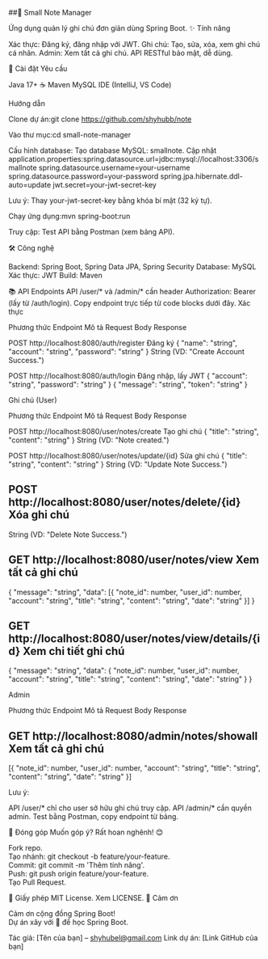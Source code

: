 ##📝 Small Note Manager
 
Ứng dụng quản lý ghi chú đơn giản dùng Spring Boot.
✨ Tính năng

Xác thực: Đăng ký, đăng nhập với JWT.
Ghi chú: Tạo, sửa, xóa, xem ghi chú cá nhân.
Admin: Xem tất cả ghi chú.
API RESTful bảo mật, dễ dùng.

🚀 Cài đặt
Yêu cầu

Java 17+ ☕
Maven
MySQL
IDE (IntelliJ, VS Code)

Hướng dẫn

Clone dự án:git clone https://github.com/shyhubb/note


Vào thư mục:cd small-note-manager


Cấu hình database:
Tạo database MySQL: smallnote.
Cập nhật application.properties:spring.datasource.url=jdbc:mysql://localhost:3306/smallnote
spring.datasource.username=your-username
spring.datasource.password=your-password
spring.jpa.hibernate.ddl-auto=update
jwt.secret=your-jwt-secret-key



Lưu ý: Thay your-jwt-secret-key bằng khóa bí mật (32 ký tự).

Chạy ứng dụng:mvn spring-boot:run


Truy cập: Test API bằng Postman (xem bảng API).

🛠️ Công nghệ

Backend: Spring Boot, Spring Data JPA, Spring Security
Database: MySQL
Xác thực: JWT
Build: Maven

📚 API Endpoints
API /user/* và /admin/* cần header Authorization: Bearer <token> (lấy từ /auth/login). Copy endpoint trực tiếp từ code blocks dưới đây.
Xác thực



Phương thức
Endpoint
Mô tả
Request Body
Response



POST
http://localhost:8080/auth/register
Đăng ký
{ "name": "string", "account": "string", "password": "string" }
String (VD: "Create Account Success.")


POST
http://localhost:8080/auth/login
Đăng nhập, lấy JWT
{ "account": "string", "password": "string" }
{ "message": "string", "token": "string" }


Ghi chú (User)



Phương thức
Endpoint
Mô tả
Request Body
Response



POST
http://localhost:8080/user/notes/create
Tạo ghi chú
{ "title": "string", "content": "string" }
String (VD: "Note created.")


POST
http://localhost:8080/user/notes/update/{id}
Sửa ghi chú
{ "title": "string", "content": "string" }
String (VD: "Update Note Success.")


POST
http://localhost:8080/user/notes/delete/{id}
Xóa ghi chú
-
String (VD: "Delete Note Success.")


GET
http://localhost:8080/user/notes/view
Xem tất cả ghi chú
-
{ "message": "string", "data": [{ "note_id": number, "user_id": number, "account": "string", "title": "string", "content": "string", "date": "string" }] }


GET
http://localhost:8080/user/notes/view/details/{id}
Xem chi tiết ghi chú
-
{ "message": "string", "data": { "note_id": number, "user_id": number, "account": "string", "title": "string", "content": "string", "date": "string" } }


Admin



Phương thức
Endpoint
Mô tả
Request Body
Response



GET
http://localhost:8080/admin/notes/showall
Xem tất cả ghi chú
-
[{ "note_id": number, "user_id": number, "account": "string", "title": "string", "content": "string", "date": "string" }]


Lưu ý: 

API /user/* chỉ cho user sở hữu ghi chú truy cập.
API /admin/* cần quyền admin.
Test bằng Postman, copy endpoint từ bảng.

🤝 Đóng góp
Muốn góp ý? Rất hoan nghênh! 😊  

Fork repo.  
Tạo nhánh: git checkout -b feature/your-feature.  
Commit: git commit -m 'Thêm tính năng'.  
Push: git push origin feature/your-feature.  
Tạo Pull Request.

📜 Giấy phép
MIT License. Xem LICENSE.
🙌 Cảm ơn

Cảm ơn cộng đồng Spring Boot!  
Dự án xây với 💖 để học Spring Boot.


Tác giả: [Tên của bạn] – shyhubel@gmail.com Link dự án: [Link GitHub của bạn]
